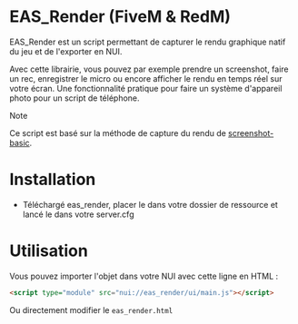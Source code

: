 # EAS_Render (FiveM & RedM)
EAS_Render est un script permettant de capturer le rendu graphique natif du jeu et de l'exporter en NUI.

Avec cette librairie, vous pouvez par exemple prendre un screenshot, faire un rec, enregistrer le micro ou encore afficher le rendu en temps réel sur votre écran. Une fonctionnalité pratique pour faire un système d'appareil photo pour un script de téléphone.

> [!NOTE]
> Ce script est basé sur la méthode de capture du rendu de [screenshot-basic](https://github.com/citizenfx/screenshot-basic).

# Installation
- Téléchargé eas_render, placer le dans votre dossier de ressource et lancé le dans votre server.cfg

# Utilisation
Vous pouvez importer l'objet dans votre NUI avec cette ligne en HTML :
```html
<script type="module" src="nui://eas_render/ui/main.js"></script>
```

Ou directement modifier le `eas_render.html`
